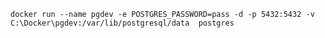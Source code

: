 `docker run --name pgdev -e POSTGRES_PASSWORD=pass -d -p 5432:5432 -v C:\Docker\pgdev:/var/lib/postgresql/data  postgres`